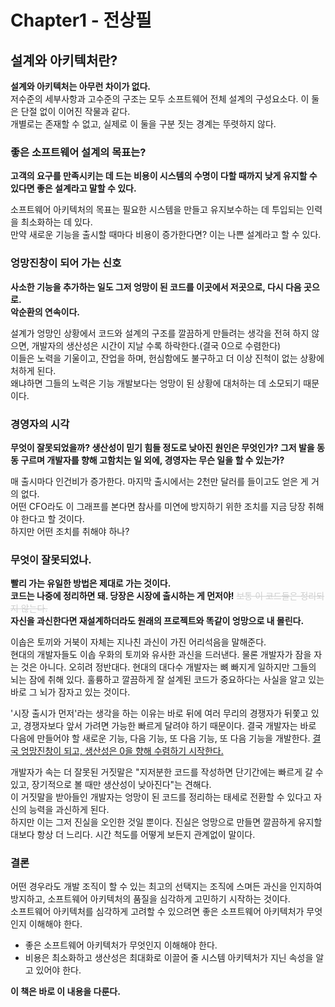 # Chapter1 - 전상필

## 설계와 아키텍처란?

**설계와 아키텍처는 아무런 차이가 없다.**  
저수준의 세부사항과 고수준의 구조는 모두 소프트웨어 전체 설계의 구성요소다. 이 둘은 단절 없이 이어진 작물과 같다.  
개별로는 존재할 수 없고, 실제로 이 둘을 구분 짓는 경계는 뚜렷하지 않다.


### 좋은 소프트웨어 설계의 목표는?
**고객의 요구를 만족시키는 데 드는 비용이 시스템의 수명이 다할 때까지 낮게 유지할 수 있다면 좋은 설계라고 말할 수 있다.**  

소프트웨어 아키텍처의 목표는 필요한 시스템을 만들고 유지보수하는 데 투입되는 인력을 최소화하는 데 있다.  
만약 새로운 기능을 출시할 때마다 비용이 증가한다면? 이는 나쁜 설계라고 할 수 있다.  


### 엉망진창이 되어 가는 신호
**사소한 기능을 추가하는 일도 그저 엉망이 된 코드를 이곳에서 저곳으로, 다시 다음 곳으로.**  
**악순환의 연속이다.**

설계가 엉망인 상황에서 코드와 설계의 구조를 깔끔하게 만들려는 생각을 전혀 하지 않으면, 개발자의 생산성은 시간이 지날 수록 하락한다.(결국 0으로 수렴한다)  
이들은 노력을 기울이고, 잔업을 하며, 헌심함에도 불구하고 더 이상 진척이 없는 상황에 처하게 된다.  
왜냐하면 그들의 노력은 기능 개발보다는 엉망이 된 상황에 대처하는 데 소모되기 때문이다.  

### 경영자의 시각
**무엇이 잘못되었을까? 생산성이 믿기 힘들 정도로 낮아진 원인은 무엇인가? 그저 발을 동동 구르며 개발자를 향해 고함치는 일 외에, 경영자는 무슨 일을 할 수 있는가?**

매 출시마다 인건비가 증가한다. 마지막 출시에서는 2천만 달러를 들이고도 얻은 게 거의 없다.  
어떤 CFO라도 이 그래프를 본다면 참사를 미연에 방지하기 위한 조치를 지금 당장 취해야 한다고 할 것이다.  
하지만 어떤 조치를 취해야 하나?

### 무엇이 잘못되었나.
**빨리 가는 유일한 방법은 제대로 가는 것이다.**  
**코드는 나중에 정리하면 돼. 당장은 시장에 출시하는 게 먼저야!** <span style="color:#cecfcf">~~보통 이 코드들은 정리되지 않는다.~~</span>  
**자신을 과신한다면 재설계하더라도 원래의 프로젝트와 똑같이 엉망으로 내 몰린다.**

이솝은 토끼와 거북이 자체는 지나친 과신이 가진 어리석음을 말해준다.  
현대의 개발자들도 이솝 우화의 토끼와 유사한 과신을 드러낸다. 물론 개발자가 잠을 자는 것은 아니다. 오히려 정반대다. 현대의 대다수 개발자는 뼈 빠지게 일하지만 그들의 뇌는 잠에 취해 있다. 훌륭하고 깔끔하게 잘 설계된 코드가 중요하다는 사실을 알고 있는 바로 그 뇌가 잠자고 있는 것이다.  

'시장 출시가 먼저'라는 생각을 하는 이유는 바로 뒤에 여러 무리의 경쟁자가 뒤쫓고 있고, 경쟁자보다 앞서 가려면 가능한 빠르게 달려야 하기 때문이다. 결국 개발자는 바로 다음에 만들어야 할 새로운 기능, 다음 기능, 또 다음 기능, 또 다음 기능을 개발한다. [결국 엉망진창이 되고, 생산성은 0을 향해 수렴하기 시작한다.](#엉망진창이-되어-가는-신호)  

개발자가 속는 더 잘못된 거짓말은 "지저분한 코드를 작성하면 단기간에는 빠르게 갈 수 있고, 장기적으로 볼 때만 생산성이 낮아진다"는 견해다.  
이 거짓말을 받아들인 개발자는 엉망이 된 코드를 정리하는 태세로 전환할 수 있다고 자신의 능력을 과신하게 된다.  
하지만 이는 그저 진실을 오인한 것일 뿐이다. 진실은 엉망으로 만들면 깔끔하게 유지할 대보다 항상 더 느리다. 시간 척도를 어떻게 보든지 관계없이 말이다.


### 결론
어떤 경우라도 개발 조직이 할 수 있는 최고의 선택지는 조직에 스며든 과신을 인지하여 방지하고, 소프트웨어 아키텍처의 품질을 심각하게 고민하기 시작하는 것이다.  
소프트웨어 아키텍처를 심각하게 고려할 수 있으려면 좋은 소프트웨어 아키텍처가 무엇인지 이해해야 한다.
- 좋은 소프트웨어 아키텍처가 무엇인지 이해해야 한다.  
- 비용은 최소화하고 생산성은 최대화로 이끌어 줄 시스템 아키텍처가 지닌 속성을 알고 있어야 한다.

**이 책은 바로 이 내용을 다룬다.**
